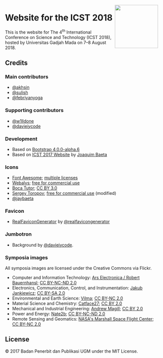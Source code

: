 <a href="http://icst.ugm.ac.id/2018/"><img src="http://icst.ugm.ac.id/2018/images/logos/logo.svg" height="142px" align="right"></a>

# Website for the ICST 2018

This is the website for The 4<sup>th</sup> International Conference on Science and Technology (ICST 2018), hosted by Universitas Gadjah Mada on 7&ndash;8 August 2018.

## Credits

### Main contributors

+ [@akhsin](https://github.com/akhsin)
+ [@sulish](https://github.com/sulish)
+ [@febriyanyoga](https://github.com/febriyanyoga)

### Supporting contributors

+ [@w1lldone](https://github.com/w1lldone)
+ [@davieiycode](https://github.com/davieiycode)

### Development

+ Based on [Bootstrap 4.0.0-alpha.6](https://v4-alpha.getbootstrap.com/)
+ Based on [ICST 2017 Website](https://github.com/jaybaeta/icst-2017) by [Joaquim Baeta](https://github.com/jaybaeta/)

### Icons

+ [Font Awesome](http://fontawesome.io); [multiple licenses](http://fontawesome.io/license/)
+ [Webalys](https://www.iconfinder.com/webalys); [free for commercial use](https://www.iconfinder.com/iconsets/kameleon-free-pack-rounded)
+ [Boca Tutor](https://www.iconfinder.com/bocatutor); [CC BY 3.0](https://creativecommons.org/licenses/by/3.0/)
+ [Sergey Toropov](https://www.iconfinder.com/Sergt); [free for commercial use](https://www.iconfinder.com/iconsets/file-extension-3) (modified)
+ [@jaybaeta](https://github.com/jaybaeta)

### Favicon

+ [RealFaviconGenerator](http://realfavicongenerator.net/) by [@realfavicongenerator](https://github.com/realfavicongenerator)

### Jumbotron

+ Background by [@davieiycode](https://github.com/davieiycode).

### Symposia images

All symposia images are licensed under the Creative Commons via Flickr.

+ Computer and Information Technology: [Ars Electronica / Robert Bauernhansl](https://www.flickr.com/photos/arselectronica/37525627164/); [CC BY-NC-ND 2.0](https://creativecommons.org/licenses/by-nc-nd/2.0/)
+ Electronics, Communication, Control, and Instrumentation: [Jakub Jankiewicz](https://www.flickr.com/photos/jcubic/12237986156/); [CC BY-SA 2.0](https://creativecommons.org/licenses/by-sa/2.0/)
+ Environmental and Earth Science: [Vilma](https://www.flickr.com/photos/vil/4464588404/); [CC BY-NC 2.0](https://creativecommons.org/licenses/by-nc/2.0/)
+ Material Science and Chemistry: [Catface27](https://www.flickr.com/photos/catsanchez/15951257277/); [CC BY 2.0](https://creativecommons.org/licenses/by/2.0/)
+ Mechanical and Industrial Engineering: [Andrew Magill](https://www.flickr.com/photos/amagill/3268315787/); [CC BY 2.0](https://creativecommons.org/licenses/by/2.0/)
+ Power and Energy: [Nate2b](https://www.flickr.com/photos/napdsp/4991007667/); [CC BY-NC-ND 2.0](https://creativecommons.org/licenses/by-nc-nd/2.0/)
+ Remote Sensing and Geomatics: [NASA's Marshall Space Flight Center](https://www.flickr.com/photos/nasamarshall/25096846628/); [CC BY-NC 2.0](https://creativecommons.org/licenses/by-nc/2.0/)

## License

© 2017 Badan Penerbit dan Publikasi UGM under the MIT License.
